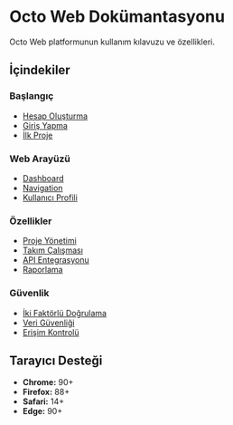 # Octo Web Dokümantasyonu

Octo Web platformunun kullanım kılavuzu ve özellikleri.

## İçindekiler

### Başlangıç
- [Hesap Oluşturma](./getting-started/account.md)
- [Giriş Yapma](./getting-started/login.md)
- [İlk Proje](./getting-started/first-project.md)

### Web Arayüzü
- [Dashboard](./interface/dashboard.md)
- [Navigation](./interface/navigation.md)
- [Kullanıcı Profili](./interface/profile.md)

### Özellikler
- [Proje Yönetimi](./features/projects.md)
- [Takım Çalışması](./features/collaboration.md)
- [API Entegrasyonu](./features/api.md)
- [Raporlama](./features/reporting.md)

### Güvenlik
- [İki Faktörlü Doğrulama](./security/2fa.md)
- [Veri Güvenliği](./security/data-protection.md)
- [Erişim Kontrolü](./security/access-control.md)

## Tarayıcı Desteği

- **Chrome:** 90+
- **Firefox:** 88+
- **Safari:** 14+
- **Edge:** 90+